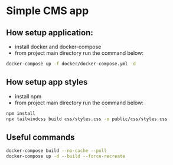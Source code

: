 # Simple CMS app

## How setup application:

- install docker and docker-compose
- from project main directory run the command below:

```bash
docker-compose up -f docker/docker-compose.yml -d
```

## How setup app styles

- install npm
- from project main directory run the command below:

```bash
npm install
npx tailwindcss build css/styles.css -o public/css/styles.css
```

## Useful commands

```bash
docker-compose build --no-cache --pull
docker-compose up -d --build --force-recreate
```